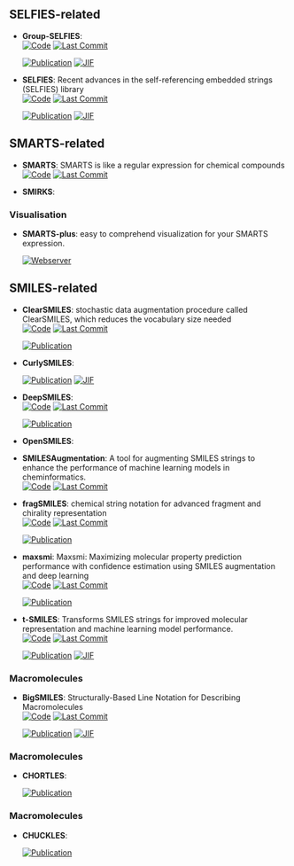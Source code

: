 

## **SELFIES-related**


- **Group-SELFIES**:   
    [![Code](https://img.shields.io/github/stars/aspuru-guzik-group/group-selfies?style=for-the-badge&logo=github)](https://github.com/aspuru-guzik-group/group-selfies) 
    [![Last Commit](https://img.shields.io/github/last-commit/aspuru-guzik-group/group-selfies?style=for-the-badge&logo=github)](https://github.com/aspuru-guzik-group/group-selfies) 

    [![Publication](https://img.shields.io/badge/Publication-Citations:21-blue?style=for-the-badge&logo=bookstack)](https://doi.org/10.1039/D3DD00012E) 
    [![JIF](https://img.shields.io/badge/Impact_Factor-6.20-purple?style=for-the-badge&logo=academia)](https://doi.org/10.1039/D3DD00012E)



- **SELFIES**: Recent advances in the self-referencing embedded strings (SELFIES) library  
    [![Code](https://img.shields.io/github/stars/aspuru-guzik-group/selfies?style=for-the-badge&logo=github)](https://github.com/aspuru-guzik-group/selfies) 
    [![Last Commit](https://img.shields.io/github/last-commit/aspuru-guzik-group/selfies?style=for-the-badge&logo=github)](https://github.com/aspuru-guzik-group/selfies) 

    [![Publication](https://img.shields.io/badge/Publication-Citations:8-blue?style=for-the-badge&logo=bookstack)](https://doi.org/10.1039/D3DD00044C) 
    [![JIF](https://img.shields.io/badge/Impact_Factor-6.20-purple?style=for-the-badge&logo=academia)](https://doi.org/10.1039/D3DD00044C)


## **SMARTS-related**


- **SMARTS**: SMARTS is like a regular expression for chemical compounds  
    [![Code](https://img.shields.io/github/stars/SqrtNegInf/SMARTS?style=for-the-badge&logo=github)](https://github.com/SqrtNegInf/SMARTS) 
    [![Last Commit](https://img.shields.io/github/last-commit/SqrtNegInf/SMARTS?style=for-the-badge&logo=github)](https://github.com/SqrtNegInf/SMARTS) 




- **SMIRKS**:   



### **Visualisation**

- **SMARTS-plus**: easy to comprehend visualization for your SMARTS expression.  


    [![Webserver](https://img.shields.io/badge/Webserver-online-brightgreen?style=for-the-badge&logo=cachet&logoColor=65FF8F)](https://smarts.plus/) 

## **SMILES-related**


- **ClearSMILES**: stochastic data augmentation procedure called ClearSMILES, which reduces the vocabulary size needed  
    [![Code](https://img.shields.io/github/stars/EtienneReboul/ClearSMILES?style=for-the-badge&logo=github)](https://github.com/EtienneReboul/ClearSMILES) 
    [![Last Commit](https://img.shields.io/github/last-commit/EtienneReboul/ClearSMILES?style=for-the-badge&logo=github)](https://github.com/EtienneReboul/ClearSMILES) 

    [![Publication](https://img.shields.io/badge/Publication-Citations:0-blue?style=for-the-badge&logo=bookstack)](https://doi.org/10.1101/2024.10.07.617002) 



- **CurlySMILES**:   

    [![Publication](https://img.shields.io/badge/Publication-Citations:374-blue?style=for-the-badge&logo=bookstack)](https://doi.org/10.1186/1758-2946-3-1) 
    [![JIF](https://img.shields.io/badge/Impact_Factor-7.10-purple?style=for-the-badge&logo=academia)](https://doi.org/10.1186/1758-2946-3-1)



- **DeepSMILES**:   
    [![Code](https://img.shields.io/github/stars/baoilleach/deepsmiles?style=for-the-badge&logo=github)](https://github.com/baoilleach/deepsmiles) 
    [![Last Commit](https://img.shields.io/github/last-commit/baoilleach/deepsmiles?style=for-the-badge&logo=github)](https://github.com/baoilleach/deepsmiles) 

    [![Publication](https://img.shields.io/badge/Publication-Citations:0-blue?style=for-the-badge&logo=bookstack)](https://doi.org/10.26434/chemrxiv.7097960) 



- **OpenSMILES**:   




- **SMILESAugmentation**: A tool for augmenting SMILES strings to enhance the performance of machine learning models in cheminformatics.  
    [![Code](https://img.shields.io/github/stars/jcorreia11/SMILESAugmentation?style=for-the-badge&logo=github)](https://github.com/jcorreia11/SMILESAugmentation) 
    [![Last Commit](https://img.shields.io/github/last-commit/jcorreia11/SMILESAugmentation?style=for-the-badge&logo=github)](https://github.com/jcorreia11/SMILESAugmentation) 




- **fragSMILES**: chemical string notation for advanced fragment and chirality representation  
    [![Code](https://img.shields.io/github/stars/f48r1/fragsmiles?style=for-the-badge&logo=github)](https://github.com/f48r1/fragsmiles) 
    [![Last Commit](https://img.shields.io/github/last-commit/f48r1/fragsmiles?style=for-the-badge&logo=github)](https://github.com/f48r1/fragsmiles) 

    [![Publication](https://img.shields.io/badge/Publication-Citations:0-blue?style=for-the-badge&logo=bookstack)](https://www.nature.com/articles/s42004-025-01423-3) 



- **maxsmi**: Maxsmi: Maximizing molecular property prediction performance with confidence estimation using SMILES augmentation and deep learning  
    [![Code](https://img.shields.io/github/stars/volkamerlab/maxsmi?style=for-the-badge&logo=github)](https://github.com/volkamerlab/maxsmi) 
    [![Last Commit](https://img.shields.io/github/last-commit/volkamerlab/maxsmi?style=for-the-badge&logo=github)](https://github.com/volkamerlab/maxsmi) 

    [![Publication](https://img.shields.io/badge/Publication-Citations:9-blue?style=for-the-badge&logo=bookstack)](https://doi.org/10.1016/j.ailsci.2021.100014) 



- **t-SMILES**: Transforms SMILES strings for improved molecular representation and machine learning model performance.  
    [![Code](https://img.shields.io/github/stars/juanniwu/t-smiles?style=for-the-badge&logo=github)](https://github.com/juanniwu/t-smiles) 
    [![Last Commit](https://img.shields.io/github/last-commit/juanniwu/t-smiles?style=for-the-badge&logo=github)](https://github.com/juanniwu/t-smiles) 

    [![Publication](https://img.shields.io/badge/Publication-Citations:2-blue?style=for-the-badge&logo=bookstack)](https://doi.org/10.1038/s41467-024-49388-6) 
    [![JIF](https://img.shields.io/badge/Impact_Factor-14.70-purple?style=for-the-badge&logo=academia)](https://doi.org/10.1038/s41467-024-49388-6)


### **Macromolecules**

- **BigSMILES**: Structurally-Based Line Notation for Describing Macromolecules  
    [![Code](https://img.shields.io/github/stars/olsenlabmit/BigSMILES?style=for-the-badge&logo=github)](https://github.com/olsenlabmit/BigSMILES) 
    [![Last Commit](https://img.shields.io/github/last-commit/olsenlabmit/BigSMILES?style=for-the-badge&logo=github)](https://github.com/olsenlabmit/BigSMILES) 

    [![Publication](https://img.shields.io/badge/Publication-Citations:182-blue?style=for-the-badge&logo=bookstack)](https://doi.org/10.1021/acscentsci.9b00476) 
    [![JIF](https://img.shields.io/badge/Impact_Factor-12.70-purple?style=for-the-badge&logo=academia)](https://doi.org/10.1021/acscentsci.9b00476)


### **Macromolecules**

- **CHORTLES**:   

    [![Publication](https://img.shields.io/badge/Publication-Citations:25-blue?style=for-the-badge&logo=bookstack)](https://doi.org/10.1021/ci00028a012) 


### **Macromolecules**

- **CHUCKLES**:   

    [![Publication](https://img.shields.io/badge/Publication-Citations:37-blue?style=for-the-badge&logo=bookstack)](https://doi.org/10.1021/ci00019a017) 


